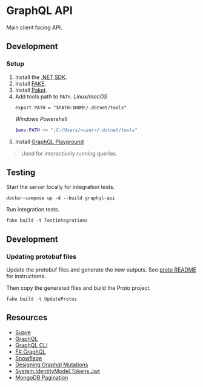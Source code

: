 # GraphQL API
Main client facing API.

## Development

### Setup
1. Install the [.NET SDK](https://andrewmeier.dev/win-dev#dotnet).
2. Install [FAKE](https://andrewmeier.dev/win-dev#fake).
3. Install [Paket](https://andrewmeier.dev/win-dev#paket).
4. Add tools path to `PATH`.
    _Linux/macOS_
    ```shell
    export PATH = "$PATH:$HOME/.dotnet/tools"
    ```
    _Windows Powershell_
    ```powershell
    $env:PATH += ";C:/Users/<user>/.dotnet/tools"
    ```
5. Install [GraphQL Playground](https://github.com/prisma-labs/graphql-playground)
> Used for interactively running queries.

## Testing
Start the server locally for integration tests.
```
docker-compose up -d --build graphql-api
```

Run integration tests.
```
fake build -t TestIntegrations
```

## Development

### Updating protobuf files
Update the protobuf files and generate the new outputs. 
See [proto README](../proto/README.md) for instructions.

Then copy the generated files and build the Proto project.
```
fake build -t UpdateProtos
```

## Resources
- [Suave](https://suave.io/)
- [GraphQL](https://graphql.org/)
- [GraphQL CLI](https://github.com/graphql-cli/graphql-cli)
- [F# GraphQL](https://github.com/fsprojects/FSharp.Data.GraphQL)
- [Snowflaqe](https://github.com/Zaid-Ajaj/Snowflaqe)
- [Designing Graphql Mutations](https://blog.apollographql.com/designing-graphql-mutations-e09de826ed97)
- [System.IdentityModel.Tokens.Jwt](https://docs.microsoft.com/en-us/dotnet/api/system.identitymodel.tokens.jwt?view=azure-dotnet)
- [MongoDB Pagination](https://www.codementor.io/@arpitbhayani/fast-and-efficient-pagination-in-mongodb-9095flbqr)
